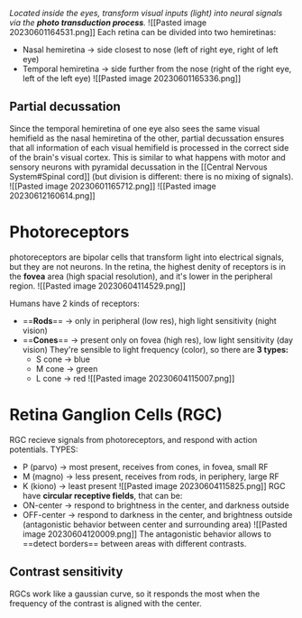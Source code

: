 _Located inside the eyes, transform visual inputs (light) into neural signals via the **photo transduction process**._
![[Pasted image 20230601164531.png]]
Each retina can be divided into two hemiretinas:
- Nasal hemiretina -> side closest to nose (left of right eye, right of left eye)
- Temporal hemiretina -> side further from the nose (right of the right eye, left of the left eye)
![[Pasted image 20230601165336.png]]
## Partial decussation
Since the temporal hemiretina of one eye also sees the same visual hemifield as the nasal hemiretina of the other, partial decussation ensures that all information of each visual hemifield is processed in the correct side of the brain's visual cortex.
This is similar to what happens with motor and sensory neurons with pyramidal decussation in the [[Central Nervous System#Spinal cord]] (but division is different: there is no mixing of signals).
![[Pasted image 20230601165712.png]]
![[Pasted image 20230612160614.png]]
# Photoreceptors
photoreceptors are bipolar cells that transform light into electrical signals, but they are not neurons. 
In the retina, the highest denity of receptors is in the **fovea** area (high spacial resolution), and it's lower in the peripheral region.
![[Pasted image 20230604114529.png]]

Humans have 2 kinds of receptors:
- ==**Rods**== -> only in peripheral (low res), high light sensitivity (night vision)
- ==**Cones**== -> present only on fovea (high res), low light sensitivity (day vision)
	They're sensible to light frequency (color), so there are **3 types:**
	- S cone -> blue
	- M cone -> green
	- L cone -> red
![[Pasted image 20230604115007.png]]
# Retina Ganglion Cells (RGC)
RGC recieve signals from photoreceptors, and respond with action potentials.
TYPES:
- P (parvo) -> most present, receives from cones, in fovea, small RF
- M (magno) -> less present, receives from rods, in periphery, large RF
- K (kiono) -> least present
![[Pasted image 20230604115825.png]]
RGC have **circular receptive fields**, that can be:
- ON-center -> respond to brightness in the center, and darkness outside
- OFF-center -> respond to darkness in the center, and brightness outside
(antagonistic behavior between center and surrounding area)
![[Pasted image 20230604120009.png]]
The antagonistic behavior allows to ==detect borders== between areas with different contrasts.
## Contrast sensitivity
RGCs work like a gaussian curve, so it responds the most when the frequency of the contrast is aligned with the center.